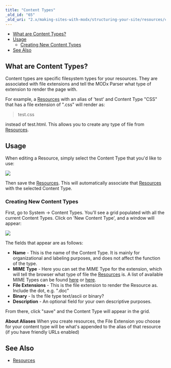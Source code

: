```yaml
---
title: "Content Types"
_old_id: "65"
_old_uri: "2.x/making-sites-with-modx/structuring-your-site/resources/content-types"
---
```


- [What are Content Types?](#ContentTypes-WhatareContentTypes%3F)
- [Usage](#ContentTypes-Usage)
  - [Creating New Content Types](#ContentTypes-CreatingNewContentTypes)
- [See Also](#ContentTypes-SeeAlso)



## What are Content Types?

Content types are specific filesystem types for your resources. They are associated with file extensions and tell the MODx Parser what type of extension to render the page with.

For example, a [Resources](making-sites-with-modx/structuring-your-site/resources "Resources") with an alias of 'test' and Content Type "CSS" that has a file extension of ".css" will render as:

> test.css

instead of test.html. This allows you to create any type of file from [Resources](making-sites-with-modx/structuring-your-site/resources "Resources").

## Usage

When editing a Resource, simply select the Content Type that you'd like to use:

![](/download/attachments/18678068/content-type1.png?version=1&modificationDate=1268852969000)

Then save the [Resources](making-sites-with-modx/structuring-your-site/resources "Resources"). This will automatically associate that [Resources](making-sites-with-modx/structuring-your-site/resources "Resources") with the selected Content Type.

### Creating New Content Types

First, go to System -> Content Types. You'll see a grid populated with all the current Content Types. Click on 'New Content Type', and a window will appear:

![](/download/attachments/18678068/content-type-new1.png?version=1&modificationDate=1268852967000)

The fields that appear are as follows:

- **Name** - This is the name of the Content Type. It is mainly for organizational and labeling purposes, and does not affect the function of the type.
- **MIME Type** - Here you can set the MIME Type for the extension, which will tell the browser what type of file the [Resources](making-sites-with-modx/structuring-your-site/resources "Resources") is. A list of available MIME Types can be found [here](http://www.iana.org/assignments/media-types/) or [here](http://www.feedforall.com/mime-types.htm).
- **File Extensions** - This is the file extension to render the Resource as. Include the dot, e.g. ".doc"
- **Binary** - Is the file type text/ascii or binary?
- **Description** - An optional field for your own descriptive purposes.

From there, click "save" and the Content Type will appear in the grid.

**About Aliases**
When you create resources, the File Extension you choose for your content type will be what's appended to the alias of that resource (if you have friendly URLs enabled)

## See Also

- [Resources](making-sites-with-modx/structuring-your-site/resources "Resources")